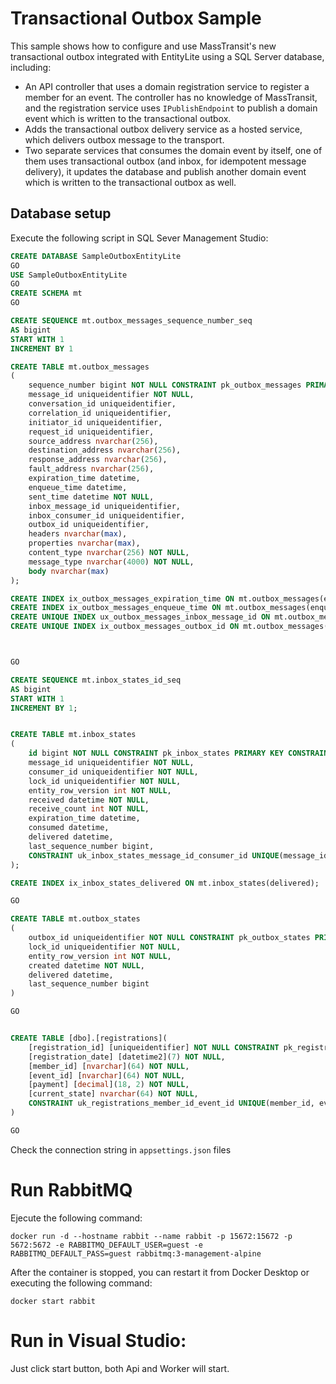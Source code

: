 # Transactional Outbox Sample

This sample shows how to configure and use MassTransit's new transactional outbox integrated with EntityLite using a SQL Server database, including:

- An API controller that uses a domain registration service to register a member for an event. The controller has no knowledge of MassTransit, and the registration service uses `IPublishEndpoint` to publish a domain event which is written to the transactional outbox.
- Adds the transactional outbox delivery service as a hosted service, which delivers outbox message to the transport.
- Two separate services that consumes the domain event by itself, one of them uses transactional outbox (and inbox, for idempotent message delivery), it updates the database and publish another domain event which is written to the transactional outbox as well.

## Database setup

Execute the following script in SQL Sever Management Studio:

```SQL
CREATE DATABASE SampleOutboxEntityLite
GO
USE SampleOutboxEntityLite
GO
CREATE SCHEMA mt
GO

CREATE SEQUENCE mt.outbox_messages_sequence_number_seq
AS bigint
START WITH 1
INCREMENT BY 1

CREATE TABLE mt.outbox_messages
(
	sequence_number bigint NOT NULL CONSTRAINT pk_outbox_messages PRIMARY KEY CONSTRAINT df_outbox_messages_sequence_number DEFAULT NEXT VALUE FOR  mt.outbox_messages_sequence_number_seq,
	message_id uniqueidentifier NOT NULL,
	conversation_id uniqueidentifier,
	correlation_id uniqueidentifier,
	initiator_id uniqueidentifier,
	request_id uniqueidentifier,
	source_address nvarchar(256),
	destination_address nvarchar(256),
	response_address nvarchar(256),
	fault_address nvarchar(256),
	expiration_time datetime,
	enqueue_time datetime,
	sent_time datetime NOT NULL,
	inbox_message_id uniqueidentifier,
	inbox_consumer_id uniqueidentifier,
	outbox_id uniqueidentifier,
	headers nvarchar(max),
	properties nvarchar(max),
	content_type nvarchar(256) NOT NULL,
	message_type nvarchar(4000) NOT NULL,
	body nvarchar(max)
);

CREATE INDEX ix_outbox_messages_expiration_time ON mt.outbox_messages(expiration_time);
CREATE INDEX ix_outbox_messages_enqueue_time ON mt.outbox_messages(enqueue_time);
CREATE UNIQUE INDEX ux_outbox_messages_inbox_message_id ON mt.outbox_messages(inbox_message_id, inbox_consumer_id, sequence_number);
CREATE UNIQUE INDEX ix_outbox_messages_outbox_id ON mt.outbox_messages(outbox_id, sequence_number);



GO

CREATE SEQUENCE mt.inbox_states_id_seq 
AS bigint
START WITH 1
INCREMENT BY 1;


CREATE TABLE mt.inbox_states
(
	id bigint NOT NULL CONSTRAINT pk_inbox_states PRIMARY KEY CONSTRAINT df_inbox_states_id DEFAULT NEXT VALUE FOR mt.inbox_states_id_seq,
	message_id uniqueidentifier NOT NULL,
	consumer_id uniqueidentifier NOT NULL,
	lock_id uniqueidentifier NOT NULL,
	entity_row_version int NOT NULL,
	received datetime NOT NULL,
	receive_count int NOT NULL,
	expiration_time datetime,
	consumed datetime,
	delivered datetime,
	last_sequence_number bigint,
	CONSTRAINT uk_inbox_states_message_id_consumer_id UNIQUE(message_id, consumer_id)
);

CREATE INDEX ix_inbox_states_delivered ON mt.inbox_states(delivered);

GO

CREATE TABLE mt.outbox_states
(
	outbox_id uniqueidentifier NOT NULL CONSTRAINT pk_outbox_states PRIMARY KEY,
	lock_id uniqueidentifier NOT NULL,
	entity_row_version int NOT NULL,
	created datetime NOT NULL,
	delivered datetime,
	last_sequence_number bigint
)

GO


CREATE TABLE [dbo].[registrations](
	[registration_id] [uniqueidentifier] NOT NULL CONSTRAINT pk_registrations PRIMARY KEY,
	[registration_date] [datetime2](7) NOT NULL,
	[member_id] [nvarchar](64) NOT NULL,
	[event_id] [nvarchar](64) NOT NULL,
	[payment] [decimal](18, 2) NOT NULL,
	[current_state] nvarchar(64) NOT NULL,
	CONSTRAINT uk_registrations_member_id_event_id UNIQUE(member_id, event_id)
)

GO


```

Check the connection string in `appsettings.json` files

# Run RabbitMQ

Ejecute the following command:

```
docker run -d --hostname rabbit --name rabbit -p 15672:15672 -p 5672:5672 -e RABBITMQ_DEFAULT_USER=guest -e RABBITMQ_DEFAULT_PASS=guest rabbitmq:3-management-alpine
```

After the container is stopped, you can restart it from Docker Desktop or executing the following command:

```
docker start rabbit
```

# Run in Visual Studio:

Just click start button, both Api and Worker will start.




